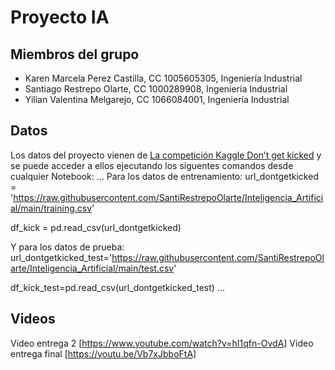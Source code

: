 # Proyecto IA

## Miembros del grupo

- Karen Marcela Perez Castilla, CC 1005605305, Ingeniería Industrial
- Santiago Restrepo Olarte, CC 1000289908, Ingeniería Industrial
- Yilian Valentina Melgarejo, CC 1066084001, Ingeniería Industrial

## Datos

Los datos del proyecto vienen de [La competición Kaggle Don’t get kicked](https://www.kaggle.com/competitions/DontGetKicked/) y se puede acceder a ellos ejecutando los siguentes comandos desde cualquier Notebook:
...
Para los datos de entrenamiento:
url_dontgetkicked = 'https://raw.githubusercontent.com/SantiRestrepoOlarte/Inteligencia_Artificial/main/training.csv'

df_kick = pd.read_csv(url_dontgetkicked)

Y para los datos de prueba:
url_dontgetkicked_test='https://raw.githubusercontent.com/SantiRestrepoOlarte/Inteligencia_Artificial/main/test.csv'

df_kick_test=pd.read_csv(url_dontgetkicked_test)
...

## Videos
Video entrega 2 [https://www.youtube.com/watch?v=hI1qfn-OvdA]
Video entrega final [https://youtu.be/Vb7xJbboFtA]

